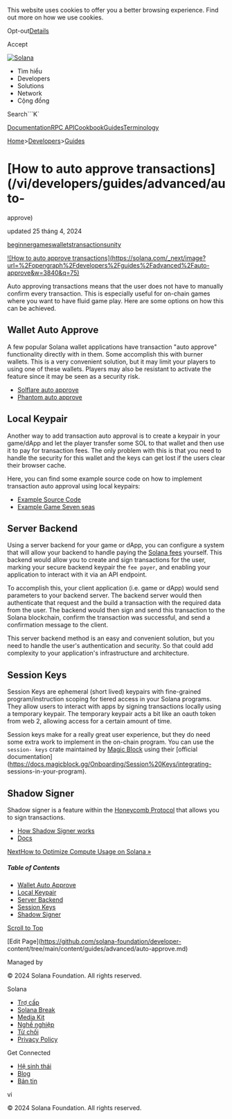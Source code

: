 This website uses cookies to offer you a better browsing experience. Find out
more on how we use cookies.

Opt-out[Details](/vi/privacy-policy#collection-of-information)

Accept

[![Solana](/_next/static/media/logotype-dark.f79d530d.svg)](/vi)

  * Tìm hiểu
  * Developers
  * Solutions
  * Network
  * Cộng đồng 

Search```K`

[Documentation](/vi/docs)[RPC
API](/vi/docs/rpc)[Cookbook](/vi/developers/cookbook)[Guides](/vi/developers/guides)[Terminology](/vi/docs/terminology)

[Home](/vi)>[Developers](/vi/developers)>[Guides](/vi/developers/guides)

# [How to auto approve transactions](/vi/developers/guides/advanced/auto-
approve)

updated 25 tháng 4, 2024

[beginner](/vi/developers/guides?difficulty=beginner)[games](/vi/developers/guides?tags=games)[wallets](/vi/developers/guides?tags=wallets)[transactions](/vi/developers/guides?tags=transactions)[unity](/vi/developers/guides?tags=unity)

[![How to auto approve
transactions](https://solana.com/_next/image?url=%2Fopengraph%2Fdevelopers%2Fguides%2Fadvanced%2Fauto-
approve&w=3840&q=75)](/vi/developers/guides/advanced/auto-approve)

Auto approving transactions means that the user does not have to manually
confirm every transaction. This is especially useful for on-chain games where
you want to have fluid game play. Here are some options on how this can be
achieved.

## Wallet Auto Approve #

A few popular Solana wallet applications have transaction "auto approve"
functionality directly with in them. Some accomplish this with burner wallets.
This is a very convenient solution, but it may limit your players to using one
of these wallets. Players may also be resistant to activate the feature since
it may be seen as a security risk.

  * [Solflare auto approve](https://twitter.com/solflare_wallet/status/1625950688709644324)
  * [Phantom auto approve](https://phantom.app/learn/blog/auto-confirm)

## Local Keypair #

Another way to add transaction auto approval is to create a keypair in your
game/dApp and let the player transfer some SOL to that wallet and then use it
to pay for transaction fees. The only problem with this is that you need to
handle the security for this wallet and the keys can get lost if the users
clear their browser cache.

Here, you can find some example source code on how to implement transaction
auto approval using local keypairs:

  * [Example Source Code](https://github.com/solana-developers/solana-game-examples/blob/main/seven-seas/unity/Assets/SolPlay/Scripts/Services/WalletHolderService.cs)
  * [Example Game Seven seas](https://solplay.de/sevenseas/)

## Server Backend #

Using a server backend for your game or dApp, you can configure a system that
will allow your backend to handle paying the [Solana fees](/vi/docs/core/fees)
yourself. This backend would allow you to create and sign transactions for the
user, marking your secure backend keypair the `fee payer`, and enabling your
application to interact with it via an API endpoint.

To accomplish this, your client application (i.e. game or dApp) would send
parameters to your backend server. The backend server would then authenticate
that request and the build a transaction with the required data from the user.
The backend would then sign and send this transaction to the Solana
blockchain, confirm the transaction was successful, and send a confirmation
message to the client.

This server backend method is an easy and convenient solution, but you need to
handle the user's authentication and security. So that could add complexity to
your application's infrastructure and architecture.

## Session Keys #

Session Keys are ephemeral (short lived) keypairs with fine-grained
program/instruction scoping for tiered access in your Solana programs. They
allow users to interact with apps by signing transactions locally using a
temporary keypair. The temporary keypair acts a bit like an oauth token from
web 2, allowing access for a certain amount of time.

Session keys make for a really great user experience, but they do need some
extra work to implement in the on-chain program. You can use the `session-
keys` crate maintained by [Magic Block](https://www.magicblock.gg/) using
their [official
documentation](https://docs.magicblock.gg/Onboarding/Session%20Keys/integrating-
sessions-in-your-program).

## Shadow Signer #

Shadow signer is a feature within the [Honeycomb
Protocol](https://twitter.com/honeycomb_prtcl) that allows you to sign
transactions.

  * [How Shadow Signer works](https://twitter.com/honeycomb_prtcl/status/1777807635795919038)
  * [Docs](https://docs.honeycombprotocol.com/services/)

[NextHow to Optimize Compute Usage on Solana
»](/vi/developers/guides/advanced/how-to-optimize-compute)

##### Table of Contents

  * [Wallet Auto Approve](/vi/developers/guides/advanced/auto-approve#wallet-auto-approve)
  * [Local Keypair](/vi/developers/guides/advanced/auto-approve#local-keypair)
  * [Server Backend](/vi/developers/guides/advanced/auto-approve#server-backend)
  * [Session Keys](/vi/developers/guides/advanced/auto-approve#session-keys)
  * [Shadow Signer](/vi/developers/guides/advanced/auto-approve#shadow-signer)

[Scroll to Top](/vi/developers/guides/advanced/auto-approve#)

[Edit Page](https://github.com/solana-foundation/developer-
content/tree/main/content/guides/advanced/auto-approve.md)

Managed by

[](/vi)

[](/youtube)[](/twitter)[](/discord)[](/reddit)[](/github)[](/telegram)

© 2024 Solana Foundation. All rights reserved.

Solana

  * [Trợ cấp](https://solana.org/grants)
  * [Solana Break](https://break.solana.com/)
  * [Media Kit](/vi/branding)
  * [Nghề nghiệp ](https://jobs.solana.com/)
  * [Từ chối](/vi/tos)
  * [Privacy Policy](/vi/privacy-policy)

Get Connected

  * [Hệ sinh thái](/vi/ecosystem)
  * [Blog](/vi/news)
  * [Bản tin](/vi/newsletter)

vi

© 2024 Solana Foundation. All rights reserved.

